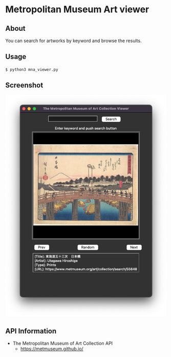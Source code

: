 # Metropolitan Museum Art viewer
## About
You can search for artworks by keyword and browse the results.

## Usage
`$ python3 mna_viewer.py`

## Screenshot
![screenshot 1](screenshots/screenshot1.png)

## API Information
+ The Metropolitan Museum of Art Collection API
  + https://metmuseum.github.io/
